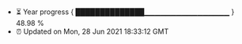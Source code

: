 - ⏳ Year progress { ██████████████▁▁▁▁▁▁▁▁▁▁▁▁▁▁▁▁ } 48.98 %
- ⏰ Updated on Mon, 28 Jun 2021 18:33:12 GMT

